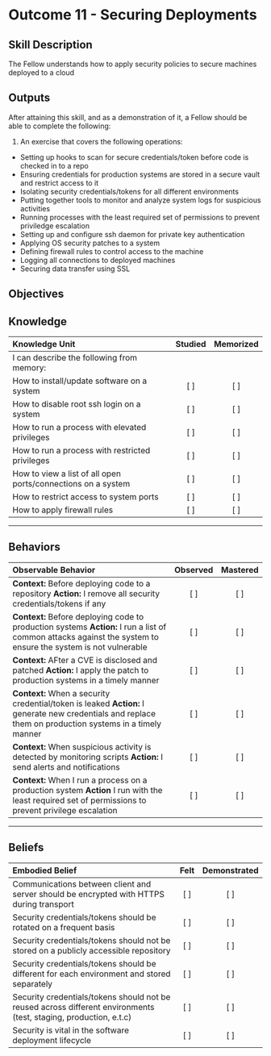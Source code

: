 # Outcome 11 - Securing Deployments

Skill Description
-----------------
The Fellow understands how to apply security policies to secure machines deployed to a cloud


Outputs
-------
After attaining this skill, and as a demonstration of it, a Fellow should be able to complete the following:

1. An exercise that covers the following operations:
  - Setting up hooks to scan for secure credentials/token before code is checked in to a repo
  - Ensuring credentials for production systems are stored in a secure vault and restrict access to it
  - Isolating security credentials/tokens for all different environments
  - Putting together tools to monitor and analyze system logs for suspicious activities
  - Running processes with the least required set of permissions to prevent priviledge escalation
  - Setting up and configure ssh daemon for private key authentication
  - Applying OS security patches to a system
  - Defining firewall rules to control access to the machine
  - Logging all connections to deployed machines
  - Securing data transfer using SSL


**Objectives**
--------------


## **Knowledge**

| Knowledge Unit   |      Studied      | Memorized |
|:-----------------|:-----------------:|:---------:|
| I can describe the following from memory: | | |
| How to install/update software on a system | [ ] | [ ] |
| How to disable root ssh login on a system | [ ] | [ ] |
| How to run a process with elevated privileges | [ ] | [ ] |
| How to run a process with restricted privileges | [ ] | [ ] |
| How to view a list of all open ports/connections on a system | [ ] | [ ] |
| How to restrict access to system ports | [ ] | [ ] |
| How to apply firewall rules | [ ] | [ ] |


----------------


## **Behaviors**

| Observable Behavior   |      Observed      | Mastered |
|:----------------------|:------------------:|:--------:|
| **Context:** Before deploying code to a repository **Action:** I remove all security credentials/tokens if any | [ ] | [ ]  |
| **Context:** Before deploying code to production systems **Action:** I run a list of common attacks against the system to ensure the system is not vulnerable | [ ] | [ ]  |
| **Context:** AFter a CVE is disclosed and patched **Action:** I apply the patch to production systems in a timely manner | [ ] | [ ]  |
| **Context:** When a security credential/token is leaked **Action:** I generate new credentials and replace them on production systems in a timely manner | [ ] | [ ]  |
| **Context:** When suspicious activity is detected by monitoring scripts **Action:** I send alerts and notifications | [ ] | [ ]  |
| **Context:** When I run a process on a production system **Action** I run with the least required set of permissions to prevent privilege escalation | [ ] | [ ] |


--------------


## **Beliefs**

| Embodied Belief   |      Felt      | Demonstrated |
|:------------------|:--------------:|:------------:|
| Communications between client and server should be encrypted with HTTPS during transport | [ ] | [ ] |
| Security credentials/tokens should be rotated on a frequent basis | [ ] | [ ] |
| Security credentials/tokens should not be stored on a publicly accessible repository | [ ] | [ ] |
| Security credentials/tokens should be different for each environment and stored separately | [ ] | [ ] |
| Security credentials/tokens should not be reused across different environments (test, staging, production, e.t.c) | [ ] | [ ] |
| Security is vital in the software deployment lifecycle | [ ] | [ ] |
